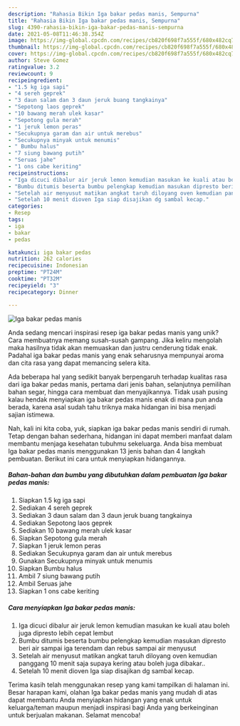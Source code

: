 ```yaml
---
description: "Rahasia Bikin Iga bakar pedas manis, Sempurna"
title: "Rahasia Bikin Iga bakar pedas manis, Sempurna"
slug: 4390-rahasia-bikin-iga-bakar-pedas-manis-sempurna
date: 2021-05-08T11:46:38.354Z
image: https://img-global.cpcdn.com/recipes/cb820f698f7a555f/680x482cq70/iga-bakar-pedas-manis-foto-resep-utama.jpg
thumbnail: https://img-global.cpcdn.com/recipes/cb820f698f7a555f/680x482cq70/iga-bakar-pedas-manis-foto-resep-utama.jpg
cover: https://img-global.cpcdn.com/recipes/cb820f698f7a555f/680x482cq70/iga-bakar-pedas-manis-foto-resep-utama.jpg
author: Steve Gomez
ratingvalue: 3.2
reviewcount: 9
recipeingredient:
- "1.5 kg iga sapi"
- "4 sereh geprek"
- "3 daun salam dan 3 daun jeruk buang tangkainya"
- "Sepotong laos geprek"
- "10 bawang merah ulek kasar"
- "Sepotong gula merah"
- "1 jeruk lemon peras"
- "Secukupnya garam dan air untuk merebus"
- "Secukupnya minyak untuk menumis"
- " Bumbu halus"
- "7 siung bawang putih"
- "Seruas jahe"
- "1 ons cabe keriting"
recipeinstructions:
- "Iga dicuci dibalur air jeruk lemon kemudian masukan ke kuali atau boleh juga dipresto lebih cepat lembut"
- "Bumbu ditumis beserta bumbu pelengkap kemudian masukan dipresto beri air sampai iga terendam dan rebus sampai air menyusut"
- "Setelah air menyusut matikan angkat taruh diloyang oven kemudian panggang 10 menit saja supaya kering atau boleh juga dibakar.."
- "Setelah 10 menit dioven Iga siap disajikan dg sambal kecap."
categories:
- Resep
tags:
- iga
- bakar
- pedas

katakunci: iga bakar pedas 
nutrition: 262 calories
recipecuisine: Indonesian
preptime: "PT24M"
cooktime: "PT32M"
recipeyield: "3"
recipecategory: Dinner

---
```



![Iga bakar pedas manis](https://img-global.cpcdn.com/recipes/cb820f698f7a555f/680x482cq70/iga-bakar-pedas-manis-foto-resep-utama.jpg)

Anda sedang mencari inspirasi resep iga bakar pedas manis yang unik? Cara membuatnya memang susah-susah gampang. Jika keliru mengolah maka hasilnya tidak akan memuaskan dan justru cenderung tidak enak. Padahal iga bakar pedas manis yang enak seharusnya mempunyai aroma dan cita rasa yang dapat memancing selera kita.

Ada beberapa hal yang sedikit banyak berpengaruh terhadap kualitas rasa dari iga bakar pedas manis, pertama dari jenis bahan, selanjutnya pemilihan bahan segar, hingga cara membuat dan menyajikannya. Tidak usah pusing kalau hendak menyiapkan iga bakar pedas manis enak di mana pun anda berada, karena asal sudah tahu triknya maka hidangan ini bisa menjadi sajian istimewa.




Nah, kali ini kita coba, yuk, siapkan iga bakar pedas manis sendiri di rumah. Tetap dengan bahan sederhana, hidangan ini dapat memberi manfaat dalam membantu menjaga kesehatan tubuhmu sekeluarga. Anda bisa membuat Iga bakar pedas manis menggunakan 13 jenis bahan dan 4 langkah pembuatan. Berikut ini cara untuk menyiapkan hidangannya.

<!--inarticleads1-->

##### Bahan-bahan dan bumbu yang dibutuhkan dalam pembuatan Iga bakar pedas manis:

1. Siapkan 1.5 kg iga sapi
1. Sediakan 4 sereh geprek
1. Sediakan 3 daun salam dan 3 daun jeruk buang tangkainya
1. Sediakan Sepotong laos geprek
1. Sediakan 10 bawang merah ulek kasar
1. Siapkan Sepotong gula merah
1. Siapkan 1 jeruk lemon peras
1. Sediakan Secukupnya garam dan air untuk merebus
1. Gunakan Secukupnya minyak untuk menumis
1. Siapkan  Bumbu halus
1. Ambil 7 siung bawang putih
1. Ambil Seruas jahe
1. Siapkan 1 ons cabe keriting




<!--inarticleads2-->

##### Cara menyiapkan Iga bakar pedas manis:

1. Iga dicuci dibalur air jeruk lemon kemudian masukan ke kuali atau boleh juga dipresto lebih cepat lembut
1. Bumbu ditumis beserta bumbu pelengkap kemudian masukan dipresto beri air sampai iga terendam dan rebus sampai air menyusut
1. Setelah air menyusut matikan angkat taruh diloyang oven kemudian panggang 10 menit saja supaya kering atau boleh juga dibakar..
1. Setelah 10 menit dioven Iga siap disajikan dg sambal kecap.




Terima kasih telah menggunakan resep yang kami tampilkan di halaman ini. Besar harapan kami, olahan Iga bakar pedas manis yang mudah di atas dapat membantu Anda menyiapkan hidangan yang enak untuk keluarga/teman maupun menjadi inspirasi bagi Anda yang berkeinginan untuk berjualan makanan. Selamat mencoba!
